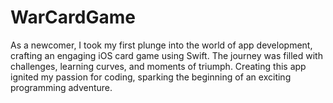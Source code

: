 # WarCardGame
As a newcomer, I took my first plunge into the world of app development, crafting an engaging iOS card game using Swift. The journey was filled with challenges, learning curves, and moments of triumph. Creating this app ignited my passion for coding, sparking the beginning of an exciting programming adventure.
